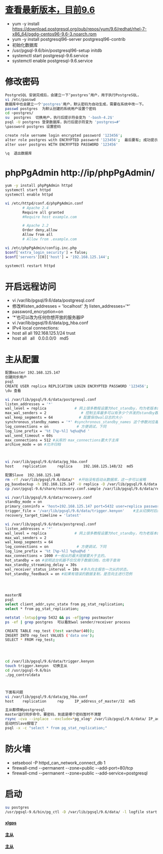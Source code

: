 # [查看最新版本，目前9.6](https://yum.postgresql.org/)
- yum -y install https://download.postgresql.org/pub/repos/yum/9.6/redhat/rhel-7-x86_64/pgdg-centos96-9.6-3.noarch.rpm
- yum -y install postgresql96-server postgresql96-contrib
- 初始化数据库
- /usr/pgsql-9.6/bin/postgresql96-setup initdb
- systemctl start postgresql-9.6.service
- systemctl enable postgresql-9.6.service

# 修改密码
```sh
PostgreSQL 安装完成后，会建立一下‘postgres’用户，用于执行PostgreSQL，
vi /etc/passwd
数据库中也会建立一个'postgres'用户，默认密码为自动生成，需要在系统中改一下。
passwd postgres  为默认创建的系统用户设置个密码
cd ~postgres/
su  postgres  切换用户，执行后提示符会变为 '-bash-4.2$'
psql -U postgres 登录数据库，执行后提示符变为 'postgres=#'
\password postgres 设置密码

create role uername login encrypted password '123456';  
alter role postgres with ENCRYPTED password '123456';  最后要有; 成功提示ALTER ROLE
alter user postgres WITH ENCRYPTED PASSWORD '123456'  

\q  退出数据库
```
# phpPgAdmin   http://ip/phpPgAdmin/
```sh
yum -y install phpPgAdmin httpd
systemctl start httpd
systemctl enable httpd

vi /etc/httpd/conf.d/phpPgAdmin.conf
        # Apache 2.4
        Require all granted
        #Require host example.com

        # Apache 2.2
        Order deny,allow
        Allow from all
        # Allow from .example.com

vi /etc/phpPgAdmin/config.inc.php
$conf['extra_login_security'] = false;
$conf['servers'][0]['host'] = '192.168.125.144';

systemctl restart httpd
```
# 开启远程访问
- vi /var/lib/pgsql/9.6/data/postgresql.conf
- 修改#listen_addresses = 'localhost'  为  listen_addresses='*'
- password_encryption=on
- ‘*’也可以改为任何你想开放的服务器IP
- vi /var/lib/pgsql/9.6/data/pg_hba.conf
- IPv4 local connections:
- host  all    all    192.168.125.1/24      trust   
- host  all    all    0.0.0.0/0    md5
# 主从配置
```sh
配置master 192.168.125.147
创建同步用户
psql
CREATE USER replica REPLICATION LOGIN ENCRYPTED PASSWORD '123456';
\du 查看

vi /var/lib/pgsql/9.6/data/postgresql.conf
listen_addresses = '*'          
wal_level = replica             # 网上很多教程设置为hot_standby，均为老版本的选项
max_wal_senders = 2                # 控制主库最多可以有多少个并发的standby数据库,差不多有几个从，就设置多少
wal_keep_segments = 64            # 配置保存wal日志的大小
synchronous_standby_names = '*' #synchronous_standby_names 这个参数对应着slave配置文件中的recovery.conf 中的primary_conninfo
log_connections = on             # 方便调试，下同
log_line_prefix = '%t [%p-%l] %q%u@%d '
wal_send_timeout = 60s 
max_connections = 512 #从库的 max_connections要大于主库
archive_mode = on #允许归档 



vi /var/lib/pgsql/9.6/data/pg_hba.conf
host    replication     replica     192.168.125.148/32  md5

配置Slave  192.168.125.148
rm -rf /var/lib/pgsql/9.6/data/*  #开始没有启动从数据库，这一步可以省略 
pg_basebackup -h 192.168.125.147 -U replica -D /var/lib/pgsql/9.6/data -X stream -P
cp /usr/pgsql-9.6/share/recovery.conf.sample /var/lib/pgsql/9.6/data/recovery.conf

vi /var/lib/pgsql/9.6/data/recovery.conf
standby_mode = on
primary_conninfo = 'host=192.168.125.147 port=5432 user=replica password=123456'
trigger_file = '/var/lib/pgsql/9.6/data/trigger.kenyon'    #主从切换时后的触发文件
recovery_target_timeline = 'latest'

vi /var/lib/pgsql/9.6/data/postgresql.conf
listen_addresses = '*'          
wal_level = replica             # 网上很多教程设置为hot_standby，均为老版本的选项
max_wal_senders = 2
wal_keep_segments = 64
log_connections = on             # 方便调试，下同
log_line_prefix = '%t [%p-%l] %q%u@%d '
max_connections = 1000 #一般从的最大链接要大于主的。 
hot_standby = on #说明这台机器不仅仅用于数据归档，也用于查询 
max_standby_streaming_delay = 30s 
wal_receiver_status_interval = 10s #多久向主报告一次从的状态。 
hot_standby_feedback = on #如果有错误的数据复制，是否向主进行范例




master库
psql
select client_addr,sync_state from pg_stat_replication;
select * from pg_stat_replication;

netstat -lntup|grep 5432 && ps -ef|grep postmaster
ps -ef | grep postgres  可以看到wal sender/receiver process

CREATE TABLE rep_test (test varchar(40));
INSERT INTO rep_test VALUES ('data one');
SELECT * FROM rep_test;




cd /var/lib/pgsql/9.6/data/trigger.kenyon
touch trigger.kenyon  切换主从
cd /usr/pgsql-9.6/bin
./pg_controldata



下面有问题
vi /var/lib/pgsql/9.6/data/pg_hba.conf
host    replication     rep     IP_address_of_master/32  md5

主从都停掉postgresql
master运行同步命令，要密码，到底是哪个密码暂时不清楚
rsync -cva --inplace --exclude=*pg_xlog* /var/lib/pgsql/9.6/data/ IP_address_of_slave:/var/lib/pgsql/9.6/data/
启动时Slave报错了
psql -x -c "select * from pg_stat_replication;"
```
# 防火墙
- setsebool -P httpd_can_network_connect_db 1
- firewall-cmd --permanent --zone=public --add-port=80/tcp
- firewall-cmd --permanent --zone=public --add-service=postgresql
# 启动
```sh
su postgres
/usr/pgsql-9.6/bin/pg_ctl -D /var/lib/pgsql/9.6/data/ -l logfile start

```

#### [xlgps](http://www.xlgps.com/article/343029.html)
#### [主从](http://kaliarch.blog.51cto.com/8966921/1909936)
#### [主从](http://www.jianshu.com/p/41bf119cac9a)

